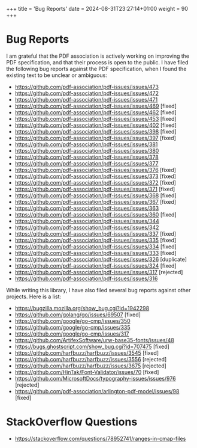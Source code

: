 +++
title = 'Bug Reports'
date = 2024-08-31T23:27:14+01:00
weight = 90
+++

Bug Reports
===========

I am grateful that the PDF association is actively working on improving the
PDF specification, and that their process is open to the public.
I have filed the following bug reports against the PDF specification,
when I found the existing text to be unclear or ambiguous:

- https://github.com/pdf-association/pdf-issues/issues/473
- https://github.com/pdf-association/pdf-issues/issues/472
- https://github.com/pdf-association/pdf-issues/issues/471
- https://github.com/pdf-association/pdf-issues/issues/469 [fixed]
- https://github.com/pdf-association/pdf-issues/issues/462 [fixed]
- https://github.com/pdf-association/pdf-issues/issues/453 [fixed]
- https://github.com/pdf-association/pdf-issues/issues/402 [fixed]
- https://github.com/pdf-association/pdf-issues/issues/398 [fixed]
- https://github.com/pdf-association/pdf-issues/issues/397 [fixed]
- https://github.com/pdf-association/pdf-issues/issues/381
- https://github.com/pdf-association/pdf-issues/issues/380
- https://github.com/pdf-association/pdf-issues/issues/378
- https://github.com/pdf-association/pdf-issues/issues/377
- https://github.com/pdf-association/pdf-issues/issues/376 [fixed]
- https://github.com/pdf-association/pdf-issues/issues/373 [fixed]
- https://github.com/pdf-association/pdf-issues/issues/372 [fixed]
- https://github.com/pdf-association/pdf-issues/issues/371 [fixed]
- https://github.com/pdf-association/pdf-issues/issues/368 [fixed]
- https://github.com/pdf-association/pdf-issues/issues/367 [fixed]
- https://github.com/pdf-association/pdf-issues/issues/363
- https://github.com/pdf-association/pdf-issues/issues/360 [fixed]
- https://github.com/pdf-association/pdf-issues/issues/344
- https://github.com/pdf-association/pdf-issues/issues/342
- https://github.com/pdf-association/pdf-issues/issues/337 [fixed]
- https://github.com/pdf-association/pdf-issues/issues/335 [fixed]
- https://github.com/pdf-association/pdf-issues/issues/334 [fixed]
- https://github.com/pdf-association/pdf-issues/issues/333 [fixed]
- https://github.com/pdf-association/pdf-issues/issues/326 [duplicate]
- https://github.com/pdf-association/pdf-issues/issues/324 [fixed]
- https://github.com/pdf-association/pdf-issues/issues/317 [rejected]
- https://github.com/pdf-association/pdf-issues/issues/316


While writing this library, I have also filed several bug reports against other
projects.  Here is a list:

- https://bugzilla.mozilla.org/show_bug.cgi?id=1942298
- https://github.com/golang/go/issues/69507 [fixed]
- https://github.com/google/go-cmp/issues/350
- https://github.com/google/go-cmp/issues/335
- https://github.com/google/go-cmp/issues/317
- https://github.com/ArtifexSoftware/urw-base35-fonts/issues/48
- https://bugs.ghostscript.com/show_bug.cgi?id=707475 [fixed]
- https://github.com/harfbuzz/harfbuzz/issues/3545 [fixed]
- https://github.com/harfbuzz/harfbuzz/issues/3556 [rejected]
- https://github.com/harfbuzz/harfbuzz/issues/3675 [rejected]
- https://github.com/HinTak/Font-Validator/issues/70 [fixed]
- https://github.com/MicrosoftDocs/typography-issues/issues/976 [rejected]
- https://github.com/pdf-association/arlington-pdf-model/issues/98 [fixed]

StackOverflow Questions
=======================

- https://stackoverflow.com/questions/78952741/ranges-in-cmap-files

